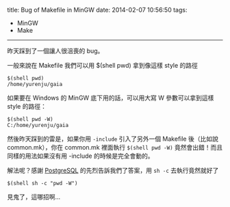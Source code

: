 title: Bug of Makefile in MinGW
date: 2014-02-07 10:56:50
tags:
- MinGW
- Make
---
昨天踩到了一個讓人很沮喪的 bug。

一般來說在 Makefile 我們可以用 $(shell pwd) 拿到像這樣 style 的路徑
```
$(shell pwd)
/home/yurenju/gaia
```
如果要在 Windows 的 MinGW 底下用的話，可以用大寫 W 參數可以拿到這樣 style 的路徑：
```
$(shell pwd -W)
C:/home/yurenju/gaia
```

然後昨天踩到的雷是，如果你用 `-include` 引入了另外一個 Makefile 後（比如說 common.mk），你在 common.mk 裡面執行 `$(shell pwd -W)` 竟然會出錯！而且同樣的用法如果沒有用 -include 的時候是完全會動的。

解法呢？感謝 [PostgreSQL][1] 的先烈告訴我們了答案，用 `sh -c` 去執行竟然就好了
```
$(shell sh -c "pwd -W")
```

見鬼了，這哪招啊...

  [1]: http://www.postgresql.org/message-id/4D0BF549.6030600@dunslane.net